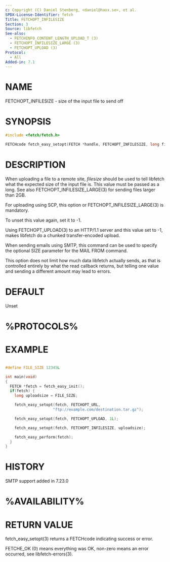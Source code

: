 ```yaml
---
c: Copyright (C) Daniel Stenberg, <daniel@haxx.se>, et al.
SPDX-License-Identifier: fetch
Title: FETCHOPT_INFILESIZE
Section: 3
Source: libfetch
See-also:
  - FETCHINFO_CONTENT_LENGTH_UPLOAD_T (3)
  - FETCHOPT_INFILESIZE_LARGE (3)
  - FETCHOPT_UPLOAD (3)
Protocol:
  - All
Added-in: 7.1
---
```


# NAME

FETCHOPT_INFILESIZE - size of the input file to send off

# SYNOPSIS

~~~c
#include <fetch/fetch.h>

FETCHcode fetch_easy_setopt(FETCH *handle, FETCHOPT_INFILESIZE, long filesize);
~~~

# DESCRIPTION

When uploading a file to a remote site, *filesize* should be used to tell
libfetch what the expected size of the input file is. This value must be passed
as a long. See also FETCHOPT_INFILESIZE_LARGE(3) for sending files larger
than 2GB.

For uploading using SCP, this option or FETCHOPT_INFILESIZE_LARGE(3) is
mandatory.

To unset this value again, set it to -1.

Using FETCHOPT_UPLOAD(3) to an HTTP/1.1 server and this value set to -1, makes
libfetch do a chunked transfer-encoded upload.

When sending emails using SMTP, this command can be used to specify the
optional SIZE parameter for the MAIL FROM command.

This option does not limit how much data libfetch actually sends, as that is
controlled entirely by what the read callback returns, but telling one value
and sending a different amount may lead to errors.

# DEFAULT

Unset

# %PROTOCOLS%

# EXAMPLE

~~~c

#define FILE_SIZE 12345L

int main(void)
{
  FETCH *fetch = fetch_easy_init();
  if(fetch) {
    long uploadsize = FILE_SIZE;

    fetch_easy_setopt(fetch, FETCHOPT_URL,
                     "ftp://example.com/destination.tar.gz");

    fetch_easy_setopt(fetch, FETCHOPT_UPLOAD, 1L);

    fetch_easy_setopt(fetch, FETCHOPT_INFILESIZE, uploadsize);

    fetch_easy_perform(fetch);
  }
}
~~~

# HISTORY

SMTP support added in 7.23.0

# %AVAILABILITY%

# RETURN VALUE

fetch_easy_setopt(3) returns a FETCHcode indicating success or error.

FETCHE_OK (0) means everything was OK, non-zero means an error occurred, see
libfetch-errors(3).
